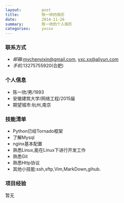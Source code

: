 ```yaml
---
layout:         post
title:          陈一欣的简历
date:           2014-11-26
summary:        陈一欣的个人简历
categories:     yxcxx
---
```


### 联系方式
* *邮箱*:mychenyixin@gmail.com, yxc.xx@aliyun.com
* *手机*:13275755920(合肥)

### 个人信息
* 陈一欣/男/1993
* 安徽建筑大学/网络工程/2015届
* 期望城市:杭州,南京

### 技能清单
* Python已经Tornado框架
* 了解Mysql
* nginx基本配置
* 熟悉Linux,能在Linux下进行开发工作
* 熟悉Git
* 熟悉Http协议
* 其他小技能:ssh,sftp,Vim,MarkDown,gihub.

### 项目经验
暂无
